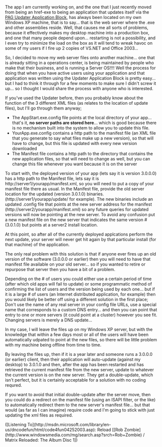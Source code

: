 The app I am currently working on, and the one that I just recently moved from being an href-exe to being an application that updates itself via the [PAG Updater Application Block](http://msdn.microsoft.com/library/default.asp?url=/library/en-us/dnbda/html/updater.asp), has always been located on my own Windows XP machine, that is to say... that is the web server where the .exe and other assemblies reside. Well, that causes me all sorts of problems, because it effectively makes my desktop machine into a production box, and one that many people depend upon... restarting is not a possibility, and I even try to minimize the load on the box as it will tend to wreak havoc on some of my users if I fire up 2 copies of VS.NET and Office 2003...

So, I decided to move my web server files onto another machine... one that is already sitting in a operations center, is being maintained by people who make that their business, and is running a Server OS!!!! Well the process for doing that when you have active users using your application and that application was written using the Updater Application Block is pretty easy... but I had to think it through for a few moments to make sure I didn't screw it up... so I thought I would share the process with anyone who is interested.

If you've used the Updater before, then you probably know about the function of the 3 different XML files (as relates to the location of update files), but I'll go through them anyway;

  * The AppStart.exe.config file points at the local directory of your app... that's it, **no server paths are stored here**... which is good because there is no mechanism built into the system to allow you to update this file.
  * YourApp.exe.config contains a http path to the manifest file (an XML file that you generate to say what files make up a new version), so that will have to change, but this file is updated with every new version downloaded
  * The Manifest file contains a http path to the directory that contains the new application files, so that will need to change as well, but you can change this file whenever you want because it is on the server

To start with, the deployed version of your app (lets say it is version 3.0.0.0) has a http path to the Manifest file, lets say it is http://server1/yourapp/manifest.xml, so you will need to put a copy of your manifest file there as usual. In the Manifest file, provide the old server location for the updated (version 3.0.1.0) binaries. (http://server1/yourapp/update/ for example). The new binaries include an updated .config file that points at the new server address for the manifest (http://server2/yourapp/manifest.xml) so any future queries for updated versions will now be pointing at the new server. To avoid any confusion put a new manifest file on the new server that indicates the same version # (3.0.1.0) but points at a server2 install location.

At this point, so after all of the currently deployed applcations perform the next update, your server will never get hit again by that particular install (for that machine) of the application.

The only real problem with this solution is that if anyone ever fires up an old version of the software (3.0.0.0 or earlier) then you will need to have that manifest file available on your old server... so if you wanted to retire or repurpose that server then you have a bit of a problem.

Depending on the # of users you could either use a certain period of time (after which old apps will fail to update) or some programmatic method of confirming the list of users and the version being used by each one... but if it is a large # of users (an Internet distributed application, for example) then you would likely be better off using a different solution in the first place; Don't use the name of any real server in your config file URLs, use a special name that corresponds to a custom DNS entry... and then you can point that entry to one or more servers (it could point at a cluster) however you see fit. Changing servers is merely a DNS update...

In my case, I will leave the files up on my Windows XP server, but with the knowledge that within a few days most or all of the users will have been automatically udpated to point at the new files, so there will be little problem with my machine being offline from time to time.

By leaving the files up, then if it is a year later and someone runs a 3.0.0.0 (or earlier) client, then their application will auto-update (against my desktop) to 3.0.1.0 and then, after the app has been restarted and has retrieved the current manifest file from the new server, update to whatever the current version is on the new server. They get a double-update, which isn't perfect, but it is certainly acceptable for a solution with no coding requred.

If you want to avoid that initial double-update after the server move, then you could do a redirect on the manifest file (using an ISAPI filter, or the like) to automatically redirect them to the new server's manifest file... but that would (as far as I can imagine) require code and I'm going to stick with just updating the xml files as required.

<div class="media">
  ([Listening To](http://msdn.microsoft.com/library/en-us/dncodefun/html/code4fun04252003.asp): Reload [[Rob Zombie](http://www.windowsmedia.com/mg/search.asp?srch=Rob+Zombie) / Matrix Reloaded: The Album Disc 1])
</div>